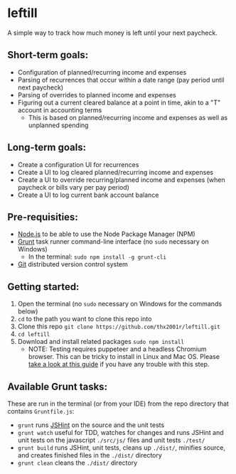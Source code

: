 # leftill
A simple way to track how much money is left until your next paycheck.

## Short-term goals:
* Configuration of planned/recurring income and expenses
* Parsing of recurrences that occur within a date range (pay period until next paycheck)
* Parsing of overrides to planned income and expenses
* Figuring out a current cleared balance at a point in time, akin to a "T" account in accounting terms
  * This is based on planned/recurring income and expenses as well as unplanned spending

## Long-term goals:
* Create a configuration UI for recurrences
* Create a UI to log cleared planned/recurring income and expenses
* Create a UI to override recurring/planned income and expenses (when paycheck or bills vary per pay period)
* Create a UI to log current bank account balance

## Pre-requisities:
* [Node.js](https://nodejs.org/) to be able to use the Node Package Manager (NPM)
* [Grunt](https://gruntjs.com/) task runner command-line interface (no `sudo` necessary on Windows)
  * In the terminal: `sudo npm install -g grunt-cli`
* [Git](https://git-scm.com/) distributed version control system

## Getting started:
1. Open the terminal (no `sudo` necessary on Windows for the commands below)
2. `cd` to the path you want to clone this repo into
3. Clone this repo `git clone https://github.com/thx2001r/leftill.git`
4. `cd leftill`
5. Download and install related packages `sudo npm install`
   * NOTE: Testing requires puppeteer and a headless Chromium browser.  This can be tricky to install in Linux and Mac OS.  Please [take a look at this guide](https://github.com/GoogleChrome/puppeteer/issues/3443) if you have any trouble with this step.

## Available Grunt tasks:
These are run in the terminal (or from your IDE) from the repo directory that contains `Gruntfile.js`:
* `grunt` runs [JSHint](https://jshint.com/) on the source and the unit tests
* `grunt watch` useful for TDD, watches for changes and runs JSHint and unit tests on the javascript `./src/js/` files and unit tests `./test/`
* `grunt build` runs JSHint, unit tests, cleans up `./dist/`, minifies source, and creates finished files in the `./dist/` directory
* `grunt clean` cleans the `./dist/` directory